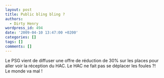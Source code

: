 ```yaml
---
layout: post
title: Public bling bling ?
authors:
  - Dirty Henry
wordpress_id: 494
date: '2009-04-10 13:47:00 +0200'
categories: []
tags: []
comments: []
---
```

Le PSG vient de diffuser une offre de réduction de 30% sur les places pour aller voir la réception du HAC. Le HAC ne fait pas se déplacer les foules ?! Le monde va mal !
